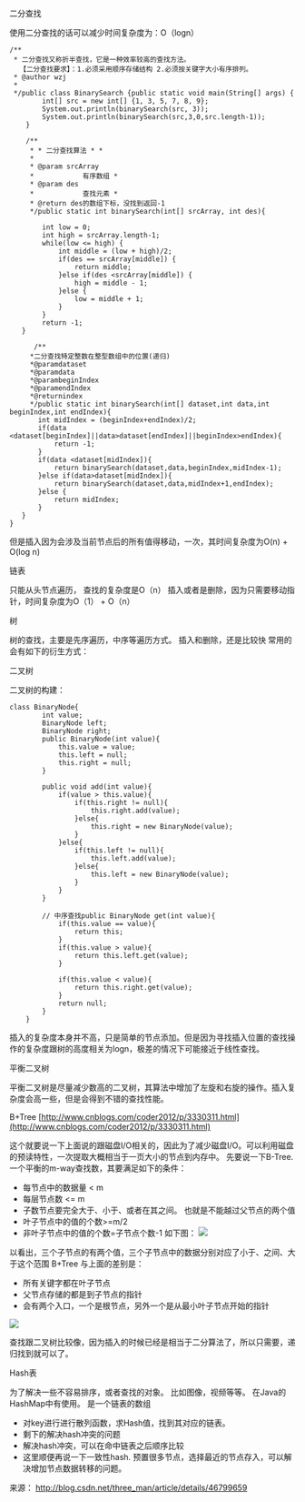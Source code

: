 二分查找

使用二分查找的话可以减少时间复杂度为：O（logn）
	
	/**
	 * 二分查找又称折半查找，它是一种效率较高的查找方法。 
	　　【二分查找要求】：1.必须采用顺序存储结构 2.必须按关键字大小有序排列。
	 * @author wzj
	 *
	 */public class BinarySearch {public static void main(String[] args) {
	        int[] src = new int[] {1, 3, 5, 7, 8, 9}; 
	        System.out.println(binarySearch(src, 3));
	        System.out.println(binarySearch(src,3,0,src.length-1));
	    }
	
	    /**
	     * * 二分查找算法 * *
	     * 
	     * @param srcArray
	     *            有序数组 *
	     * @param des
	     *            查找元素 *
	     * @return des的数组下标，没找到返回-1
	     */public static int binarySearch(int[] srcArray, int des){ 
	
	        int low = 0; 
	        int high = srcArray.length-1; 
	        while(low <= high) { 
	            int middle = (low + high)/2; 
	            if(des == srcArray[middle]) { 
	                return middle; 
	            }else if(des <srcArray[middle]) { 
	                high = middle - 1; 
	            }else { 
	                low = middle + 1; 
	            }
	        }
	        return -1;
	   }
	
	      /**  
	     *二分查找特定整数在整型数组中的位置(递归)  
	     *@paramdataset  
	     *@paramdata  
	     *@parambeginIndex  
	     *@paramendIndex  
	     *@returnindex  
	     */public static int binarySearch(int[] dataset,int data,int beginIndex,int endIndex){  
	       int midIndex = (beginIndex+endIndex)/2;  
	       if(data <dataset[beginIndex]||data>dataset[endIndex]||beginIndex>endIndex){
	           return -1;  
	       }
	       if(data <dataset[midIndex]){  
	           return binarySearch(dataset,data,beginIndex,midIndex-1);  
	       }else if(data>dataset[midIndex]){  
	           return binarySearch(dataset,data,midIndex+1,endIndex);  
	       }else {  
	           return midIndex;  
	       }  
	   } 
	}

但是插入因为会涉及当前节点后的所有值得移动，一次，其时间复杂度为O(n) + O(log n)

链表

只能从头节点遍历， 查找的复杂度是O（n） 
插入或者是删除，因为只需要移动指针，时间复杂度为O（1） + O（n）

树

树的查找，主要是先序遍历，中序等遍历方式。 
插入和删除，还是比较快 
常用的会有如下的衍生方式：

二叉树

二叉树的构建：

	class BinaryNode{
	        int value;
	        BinaryNode left;
	        BinaryNode right;
	        public BinaryNode(int value){
	            this.value = value;
	            this.left = null;
	            this.right = null;
	        }
	
	        public void add(int value){
	            if(value > this.value){
	                if(this.right != null){
	                    this.right.add(value);
	                }else{
	                    this.right = new BinaryNode(value);
	                }
	            }else{
	                if(this.left != null){
	                    this.left.add(value);
	                }else{
	                    this.left = new BinaryNode(value);
	                }
	            }
	        }
	
	        // 中序查找public BinaryNode get(int value){
	            if(this.value == value){
	                return this;
	            }
	            if(this.value > value){
	                return this.left.get(value);
	            }
	
	            if(this.value < value){
	                return this.right.get(value);
	            }
	            return null;
	        }
	    }

插入的复杂度本身并不高，只是简单的节点添加。但是因为寻找插入位置的查找操作的复杂度跟树的高度相关为logn，极差的情况下可能接近于线性查找。

平衡二叉树

平衡二叉树是尽量减少数高的二叉树，其算法中增加了左旋和右旋的操作。插入复杂度会高一些，但是会得到不错的查找性能。

B+Tree
[http://www.cnblogs.com/coder2012/p/3330311.html](http://www.cnblogs.com/coder2012/p/3330311.html)

这个就要说一下上面说的跟磁盘I/O相关的，因此为了减少磁盘I/O。可以利用磁盘的预读特性，一次提取大概相当于一页大小的节点到内存中。 
先要说一下B-Tree. 
一个平衡的m-way查找数，其要满足如下的条件：

 - 每节点中的数据量 < m
 - 每层节点数 <= m
 - 子数节点要完全大于、小于、或者在其之间。 也就是不能越过父节点的两个值
 - 叶子节点中的值的个数>=m/2
 - 非叶子节点中的值的个数=子节点个数-1 
如下图：
![](http://git.oschina.net/wzj777/princeWiki/raw/master/pic/blog/blog-7.png)

以看出，三个子节点的有两个值，三个子节点中的数据分别对应了小于、之间、大于这个范围
B+Tree 
与上面的差别是：

 - 所有关键字都在叶子节点
 - 父节点存储的都是到子节点的指针
 - 会有两个入口，一个是根节点，另外一个是从最小叶子节点开始的指针 

![](http://git.oschina.net/wzj777/princeWiki/raw/master/pic/blog/blog-8.png)

查找跟二叉树比较像，因为插入的时候已经是相当于二分算法了，所以只需要，递归找到就可以了。

Hash表

为了解决一些不容易排序，或者查找的对象。 比如图像，视频等等。 
在Java的HashMap中有使用。 
是一个链表的数组 
- 对key进行进行散列函数，求Hash值，找到其对应的链表。 
- 剩下的解决hash冲突的问题 
- 解决hash冲突，可以在命中链表之后顺序比较 
- 这里顺便再说一下一致性hash. 预置很多节点，选择最近的节点存入，可以解决增加节点数据转移的问题。


来源： <http://blog.csdn.net/three_man/article/details/46799659>
 

